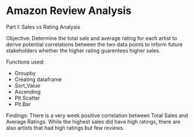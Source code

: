 # Amazon Review Analysis


Part I: Sales vs Rating Analysis

Objective: Determine the total sale and average rating for each artist to derive potential correlations between the two data points to inform future stakeholders whether the higher rating guarentees higher sales. 

Functions used: 
- Groupby
- Creating dataframe
- Sort_Value
- Ascending
- Plt.Scatter
- Plt.Bar

Findings: There is a very week positive correlation between Total Sales and Average Ratings. While the highest sales did have high ratings, there are also artists that had high ratings but few reviews. 
